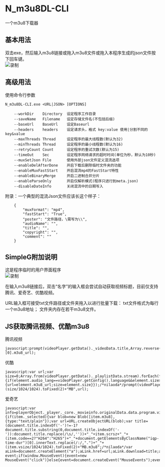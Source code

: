 # N_m3u8DL-CLI
一个m3u8下载器
## 基本用法
双击exe，然后输入m3u8链接或拖入m3u8文件或拖入本程序生成的json文件按下回车键。  
![录制](https://i.loli.net/2019/06/11/5cff1dbc4e32955427.gif)

## 高级用法
使用命令行参数
```
N_m3u8DL-CLI.exe <URL|JSON> [OPTIONS]  

    --workDir    Directory  设定程序工作目录
    --saveName   Filename   设定存储文件名(不包括后缀)
    --baseUrl    BaseUrl    设定Baseurl
    --headers    headers    设定请求头，格式 key:value 使用|分割不同的key&value
    --maxThreads Thread     设定程序的最大线程数(默认为32)
    --minThreads Thread     设定程序的最小线程数(默认为16)
    --retryCount Count      设定程序的重试次数(默认为15)
    --timeOut    Sec        设定程序网络请求的超时时间(单位为秒，默认为10秒)
    --muxSetJson File       使用外部json文件定义混流选项
    --enableDelAfterDone    开启下载后删除临时文件夹的功能
    --enableMuxFastStart    开启混流mp4的FastStart特性
    --enableBinaryMerge     开启二进制合并分片
    --enableParseOnly       开启仅解析模式(程序只进行到meta.json)
    --disableDateInfo       关闭混流中的日期写入

```
附录：一个典型的混流Json文件应该长这个样子：
```
    {
        "muxFormat": "mp4", 
        "fastStart": "True", 
        "poster": "文件路径，\需写为\\", 
        "audioName": "", 
        "title": "", 
        "copyright": "", 
        "comment": ""
    }
```
## SimpleG附加说明  
这是程序临时的用户界面程序  
![录制](https://i.loli.net/2019/06/11/5cff11b74dcba62351.gif)


在输入m3u8链接后，双击“名字”的输入框会尝试自动获取视频标题，目前仅支持腾讯、爱奇艺、优酷视频。

URL输入框可接受txt文件路径或文件夹拖入以进行批量下载：
txt文件格式为每行一个m3u8地址；
文件夹内存在若干m3u8文件。
## JS获取腾讯视频、优酷m3u8
腾讯视频
```
javascript:prompt(videoPlayer.getData()._videoData.title,Array.reverse(Array.from(videoPlayer.getData()._playlistData.stream))[0].m3u8_url);
```  
优酷
```
javascript:var url;var size=0;Array.from(videoPlayer.getData()._playlistData.stream).forEach(function(element,index,array){if(element.audio_lang==videoPlayer.getConfig().language&&element.size>size){url=element.m3u8_url;size=element.size}});/*nilaoda*/prompt(videoPlayer.getData()._videoData.title+"_"+videoPlayer.getConfig().language+"_"+(size/1024/1024).toFixed(2)+"MB",url);
``` 
爱奇艺
```
javascript:var info=playerObject._player._core._movieinfo.originalData.data.program.video;info.forEach(function(item,index){if(item._selected){var blob=new Blob([item.m3u8],{type:"text/plain"});var url=URL.createObjectURL(blob);var title=(document.title.indexOf('-')!=-1?document.title.substring(0,document.title.indexOf('-')):document.title.replace(/\s/,''))+"_"+item.scrsz+"_"+(item.code==2?"H264":"H265")+"_"+document.getElementsByClassName("iqp-time-dur")[0].innerText.replace(/:/,".")+"_"+(item.vsize/1024/1024).toFixed(2)+"MB.m3u8";/*nilaoda*/var aLink=document.createElement("a");aLink.href=url;aLink.download=title;aLink.style.display="none";var event;if(window.MouseEvent){event=new MouseEvent("click")}else{event=document.createEvent("MouseEvents");event.initMouseEvent("click",true,false,window,0,0,0,0,0,false,false,false,false,0,null)}aLink.dispatchEvent(event)}});
```
